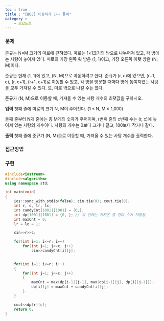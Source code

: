 ```yaml
---
toc : true
title : "[BOJ] 이동하기 C++ 풀이"
category : 
    - 오답노트
---
```

### 문제
준규는 N×M 크기의 미로에 갇혀있다. 미로는 1×1크기의 방으로 나누어져 있고, 각 방에는 사탕이 놓여져 있다. 미로의 가장 왼쪽 윗 방은 (1, 1)이고, 가장 오른쪽 아랫 방은 (N, M)이다.

준규는 현재 (1, 1)에 있고, (N, M)으로 이동하려고 한다. 준규가 (r, c)에 있으면, (r+1, c), (r, c+1), (r+1, c+1)로 이동할 수 있고, 각 방을 방문할 때마다 방에 놓여져있는 사탕을 모두 가져갈 수 있다. 또, 미로 밖으로 나갈 수는 없다.

준규가 (N, M)으로 이동할 때, 가져올 수 있는 사탕 개수의 최댓값을 구하시오.

**입력**
첫째 줄에 미로의 크기 N, M이 주어진다. (1 ≤ N, M ≤ 1,000)

둘째 줄부터 N개 줄에는 총 M개의 숫자가 주어지며, r번째 줄의 c번째 수는 (r, c)에 놓여져 있는 사탕의 개수이다. 사탕의 개수는 0보다 크거나 같고, 100보다 작거나 같다.

**출력**
첫째 줄에 준규가 (N, M)으로 이동할 때, 가져올 수 있는 사탕 개수를 출력한다.

### 접근방법


### 구현
```cpp
#include<iostream>
#include<algorithm>
using namespace std;

int main(void)
{
    ios::sync_with_stdio(false); cin.tie(0); cout.tie(0);
    int r, c, lr, lc;
    int candyCnt[1001][1001] = {0,};
    int dp[1001][1001] = {0, }; // 각 칸에는 가져온 총 캔디 수가 저장됨
    int maxCnt = 0;
    lr = lc = 1;

    cin>>r>>c;

    for(int i=1; i<=r; i++)
        for(int j=1; j<=c; j++)
            cin>>candyCnt[i][j];

    
    for(int i=1; i<=r; i++)
    {
        for(int j=1; j<=c; j++)
        {
            maxCnt = max(dp[i-1][j-1], max(dp[i-1][j], dp[i][j-1]));
            dp[i][j] = maxCnt + candyCnt[i][j];
        }
    }

    cout<<dp[r][c];
    return 0;
}
```